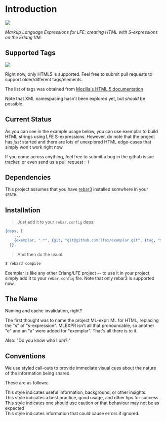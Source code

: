 # Introduction

[![][juggernaut-logo]][juggernaut-logo-large]

[juggernaut-logo]: images/juggernaut-tiny.png
[juggernaut-logo-large]: images/juggernaut-large.png

*Markup Language Expressions for LFE: creating HTML with S-expressions on the Erlang VM.*


## Supported Tags

[![][html5_logo]][html5_logo]

[html5_logo]: images/HTML5_Logo_tiny.png

Right now, only HTML5 is supported. Feel free to submit pull requests to support
older/different tags/elements.

The list of tags was obtained from [Mozilla's HTML 5 documentation][mz]

[mz]: https://developer.mozilla.org/en-US/docs/Web/Guide/HTML/HTML5/HTML5_element_list

Note that XML namespacing hasn't been explored yet, but *should* be possible.


## Current Status

As you can see in the example usage below, you can use exemplar to build HTML
strings using LFE S-expressions. However, do note that the project has *just*
started and there are lots of unexplored HTML edge-cases that simply won't work
right now.

If you come across anything, feel free to submit a bug in the github issue
tracker, or even send us a pull request :-)


## Dependencies

This project assumes that you have [rebar3](https://github.com/erlang/rebar3)
installed somwhere in your ``$PATH``.


## Installation

> Just add it to your ``rebar.config`` deps:

```erlang
{deps, [
    ...
    {exemplar, ".*", {git, "git@github.com:lfex/exemplar.git", {tag, "x.y.z"}}
  ]}.
```

> And then do the usual:

```bash
$ rebar3 compile
```

Exemplar is like any other Erlang/LFE project -- to use it in your project, simply add it to your ``rebar.config`` file. Note that only rebar3 is supported now.


## The Name

Naming and cache invalidation, right?

The first thought was to name the project ML-expr: ML for HTML, replacing the
"s" of "s-expression". MLEXPR isn't all that pronouncable, so another "e" and
an "a" were added for "exemplar". That's all there is to it.

Also: "Do you know who I *am*?!"


## Conventions

We use styled call-outs to provide immediate visual cues about the nature of
the information being shared.

These are as follows:

<aside class="info">
This style indicates useful information, background, or other insights.
</aside>

<aside class="success">
This style indicates a best practice, good usage, and other tips for success.
</aside>

<aside class="caution">
This style indicates one should use caution or that behaviour may not be as
expected
</aside>

<aside class="danger">
This style indicates information that could cause errors if ignored.
</aside>
